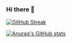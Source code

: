 ### Hi there 👋

<!--
**nandaarya/nandaarya** is a ✨ _special_ ✨ repository because its `README.md` (this file) appears on your GitHub profile.

Here are some ideas to get you started:

- 🔭 I’m currently working on ...
- 🌱 I’m currently learning ...
- 👯 I’m looking to collaborate on ...
- 🤔 I’m looking for help with ...
- 💬 Ask me about ...
- 📫 How to reach me: ...
- 😄 Pronouns: ...
- ⚡ Fun fact: ...
-->

[![GitHub Streak](https://github-readme-streak-stats.herokuapp.com/?user=nandaarya&theme=dark)](https://github.com/DenverCoder1/github-readme-streak-stats)

[![Anurag's GitHub stats](https://github-readme-stats.vercel.app/api?username=nandaarya)](https://github.com/anuraghazra/github-readme-stats)
